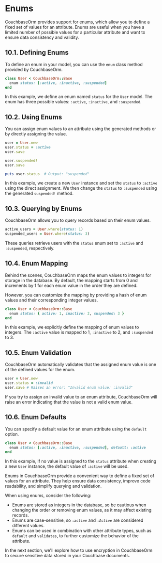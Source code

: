 # Enums

CouchbaseOrm provides support for enums, which allow you to define a fixed set of values for an attribute. Enums are useful when you have a limited number of possible values for a particular attribute and want to ensure data consistency and validity.

## 10.1. Defining Enums

To define an enum in your model, you can use the `enum` class method provided by CouchbaseOrm.

```ruby
class User < CouchbaseOrm::Base
  enum status: [:active, :inactive, :suspended]
end
```

In this example, we define an enum named `status` for the `User` model. The enum has three possible values: `:active`, `:inactive`, and `:suspended`.

## 10.2. Using Enums

You can assign enum values to an attribute using the generated methods or by directly assigning the value.

```ruby
user = User.new
user.status = :active
user.save

user.suspended!
user.save

puts user.status  # Output: "suspended"
```

In this example, we create a new `User` instance and set the `status` to `:active` using the direct assignment. We then change the `status` to `:suspended` using the generated `suspended!` method.

## 10.3. Querying by Enums

CouchbaseOrm allows you to query records based on their enum values.

```ruby
active_users = User.where(status: 1)
suspended_users = User.where(status: 3)
```

These queries retrieve users with the `status` enum set to `:active` and `:suspended`, respectively.

## 10.4. Enum Mapping

Behind the scenes, CouchbaseOrm maps the enum values to integers for storage in the database. By default, the mapping starts from 0 and increments by 1 for each enum value in the order they are defined.

However, you can customize the mapping by providing a hash of enum values and their corresponding integer values.

```ruby
class User < CouchbaseOrm::Base
  enum status: { active: 1, inactive: 2, suspended: 3 }
end
```

In this example, we explicitly define the mapping of enum values to integers. The `:active` value is mapped to 1, `:inactive` to 2, and `:suspended` to 3.

## 10.5. Enum Validation

CouchbaseOrm automatically validates that the assigned enum value is one of the defined values for the enum.

```ruby
user = User.new
user.status = :invalid
user.save # Raises an error: "Invalid enum value: :invalid"
```

If you try to assign an invalid value to an enum attribute, CouchbaseOrm will raise an error indicating that the value is not a valid enum value.

## 10.6. Enum Defaults

You can specify a default value for an enum attribute using the `default` option.

```ruby
class User < CouchbaseOrm::Base
  enum status: [:active, :inactive, :suspended], default: :active
end
```

In this example, if no value is assigned to the `status` attribute when creating a new `User` instance, the default value of `:active` will be used.

Enums in CouchbaseOrm provide a convenient way to define a fixed set of values for an attribute. They help ensure data consistency, improve code readability, and simplify querying and validation.

When using enums, consider the following:

- Enums are stored as integers in the database, so be cautious when changing the order or removing enum values, as it may affect existing records.
- Enums are case-sensitive, so `:active` and `:Active` are considered different values.
- Enums can be used in combination with other attribute types, such as `default` and `validates`, to further customize the behavior of the attribute.

In the next section, we'll explore how to use encryption in CouchbaseOrm to secure sensitive data stored in your Couchbase documents.
